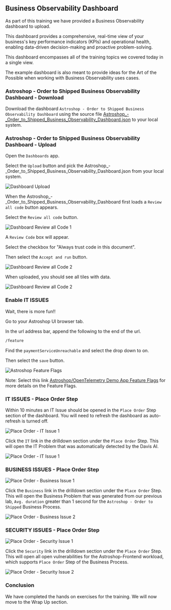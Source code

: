 ## Business Observability Dashboard

As part of this training we have provided a Business Observability dashboard to upload. 

This dashboard provides a comprehensive, real-time view of your business's key performance indicators (KPIs) and operational health, enabling data-driven decision-making and proactive problem-solving.  

This dashboard encompasses all of the training topics we covered today in a single view.  

The example dashboard is also meant to provide ideas for the Art of the Possible when working with Business Observability uses cases.

### Astroshop - Order to Shipped Business Observability Dashboard - Download

Download the dashboard `Astroshop - Order to Shipped Business Observability Dashboard` using the source file [Astroshop_-_Order_to_Shipped_Business_Observability_Dashboard.json](https://github.com/dynatrace-wwse/enablement-business-observability/blob/main/lab-guide/assets/Astroshop_-_Order_to_Shipped_Business_Observability_Dashboard.json) to your local system.

### Astroshop - Order to Shipped Business Observability Dashboard - Upload

Open the `Dashboards` app.

Select the `Upload` button and pick the Astroshop_-_Order_to_Shipped_Business_Observability_Dashboard.json from your local system.

![Dashboard Upload](../../../assets/images/08_01_dashboard_upload.png)

When the Astroshop_-_Order_to_Shipped_Business_Observability_Dashboard first loads a `Review all code` button appears.  

Select the `Review all code` button.

![Dashboard Review all Code 1](../../../assets/images/08_01_dashboard_review_all_code_1.png)

A `Review Code` box will appear.

Select the checkbox for "Always trust code in this document".

Then select the `Accept and run` button.

![Dashboard Review all Code 2](../../../assets/images/08_01_dashboard_review_all_code_2.png)

When uploaded,  you should see all tiles with data.

![Dashboard Review all Code 2](../../../assets/images/08_01_dashboard_astroshop_review_1.png)

### Enable IT ISSUES

Wait,  there is more fun!!

Go to your Astroshop UI browser tab.

In the url address bar, append the following to the end of the url.

```txt
/feature
```
Find the `paymentServiceUnreachable` and select the drop down to on.

Then select the `save` button.

![Astroshop Feature Flags](../../../assets/images/08_01_dashboard_astroshop_feature.png)

Note: Select this link [Astroshop/OpenTelemetry Demo App Feature Flags](https://opentelemetry.io/docs/demo/feature-flags/) for more details on the Feature Flags.

### IT ISSUES - Place Order Step

Within 10 minutes an IT Issue should be opened in the `Place Order` Step section of the dashboard.  You will need to refresh the dashboard as auto-refresh is turned off.   

![Place Order - IT Issue 1](../../../assets/images/08_01_dashboard_astroshop_review_it_issue_1.png)

Click the `IT` link in the drilldown section under the `Place Order` Step.  This will open the IT Problem that was automatically detected by the Davis AI.

![Place Order - IT Issue 1](../../../assets/images/08_01_dashboard_astroshop_review_it_issue_2.png)

### BUSINESS ISSUES - Place Order Step

![Place Order - Business Issue 1](../../../assets/images/08_01_dashboard_astroshop_review_business_issue_1.png)

Click the `Business` link in the drilldown section under the `Place Order` Step.  This will open the Business Problem that was generated from our previous lab, `Avg. duration` greater than 1 second for the `Astroshop - Order to Shipped` Business Process.

![Place Order - Business Issue 2](../../../assets/images/08_01_dashboard_astroshop_review_business_issue_2.png)

### SECURITY ISSUES - Place Order Step

![Place Order - Security Issue 1](../../../assets/images/08_01_dashboard_astroshop_review_security_issue_1.png)

Click the `Security` link in the drilldown section under the `Place Order` Step.  This will open all open vulnerabilities for the Astroshop-Frontend workload,  which supports `Place Order` Step of the Business Process.

![Place Order - Security Issue 2](../../../assets/images/08_01_dashboard_astroshop_review_security_issue_2.png)

### Conclusion

We have completed the hands on exercises for the training.  We will now move to the Wrap Up section.